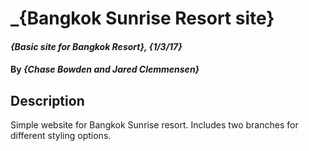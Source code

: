 # _{Bangkok Sunrise Resort site}

#### _{Basic site for Bangkok Resort}, {1/3/17}_

#### By _**{Chase Bowden and Jared Clemmensen}**_

## Description
Simple website for Bangkok Sunrise resort. Includes two branches for different styling options. 

